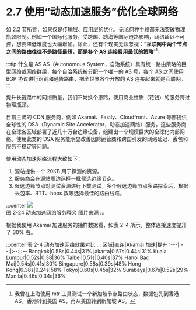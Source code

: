 # 2.7 使用“动态加速服务”优化全球网络

如 2.2 节所言，如果仅是传输层、应用层的优化，无论何种手段都无法突破物理瓶颈限制。例如一个国际化服务，受跨国、跨海等国际链路影响，网络延迟不可控，想要降低难度也大幅增加。除此，还有个现实无法忽视：“**互联网中两个节点之间的路由往往不是路径最短，而是各个 AS 连接费用最低的策略**”[^1]。

:::tip 什么是 AS
AS（Autonomous System，自治系统）具有统一路由策略的巨型网络或网络群组，每个自治系统被分配一个唯一的 AS 号，各个 AS 之间使用 BGP 协议进行识别和通告路由，把全世界各个开放的 AS 连接起来就是互联网。
:::

提升长链路中的网络质量，我们不妨换个思路，使用商业性质（花钱）的服务跨过物理瓶颈。

目前主流的 CDN 服务商，例如 Akamai、Fastly、Cloudfront、Azure 等都提供全球性的 DSA（Dynamic Site Accelerator，动态加速网络）服务。这些服务商在全球各区域部署了近几十万台边缘设备，组建出一个规模巨大的全球化内部网络。使用此类的 DSA 服务能明显改善因跨运营商和跨国引发的网络延迟、丢包和服务不稳定等问题。

使用动态加速网络流程大致如下：

1. 源站提供一个 20KB 用于探测的资源。
2. 服务商会在源站周边选择一批候选边缘节点。
3. 候选边缘节点对测试资源进行下载测试，多个候选边缘节点多路探索后，根据丢包率、RTT、hops 数等选择最佳的路由线路。

:::center
  ![](../assets/dsa.png)<br/>
 图 2-24 动态加速网络服务释义 [图片来源](https://www.cdnetworks.com/cn/web-performance/dynamic-web-acceleration/)
:::

根据我使用 Akamai 加速服务的抽样数据看，如表 2-4 所示，整体连接速度提升了 30% 右。

:::center
表 2-4 动态加速网络效果对比
:::
区域|直连|Akamai 加速|提升
:---|:--:|:--:|:--
Bangkok|0.58s|0.44s|31%
jakarta|0.57s|0.44s|31%
Kuala Lumpur|0.52s|0.38|36%
Taibei|0.51s|0.40s|37%
Hanoi Bac Mai|0.54s|0.41s|30%
Singapore|0.58s|0.39s|48%
Hong Kong|0.38s|0.24s|58%
Tokyo|0.60s|0.45s|32%
Surabaya|0.67s|0.52s|29%
Manila|0.46s|0.34s|36%

[^1]: 我曾在上海使用 mtr 工具测试一个新加坡节点路由状态，数据包先到香港 AS，香港转到美国 AS，再从美国转到新加坡 AS。
